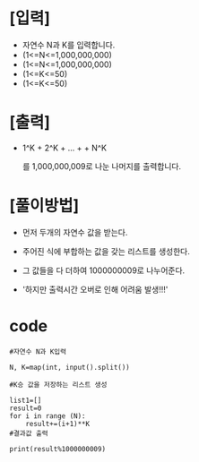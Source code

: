 # [입력]

* 자연수 N과 K를 입력합니다.
* (1<=N<=1,000,000,000)
* (1<=N<=1,000,000,000)
* (1<=K<=50)
* (1<=K<=50)

# [출력]

* 1^K + 2^K + … + + N^K

  를 1,000,000,009로 나눈 나머지를 출력합니다.
# [풀이방법]

* 먼저 두개의 자연수 값을 받는다.
* 주어진 식에 부합하는 값을 갖는 리스트를 생성한다.
* 그 값들을 다 더하여 1000000009로 나누어준다.

* '하지만 출력시간 오버로 인해 어려움 발생!!!'

# code

    #자연수 N과 K입력

    N, K=map(int, input().split())

    #K승 값을 저장하는 리스트 생성

    list1=[]
    result=0
    for i in range (N):
        result+=(i+1)**K
    #결과값 출력

    print(result%1000000009)

